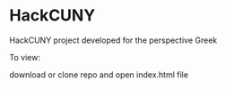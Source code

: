 # HackCUNY
HackCUNY project developed for the perspective Greek


To view:

download or clone repo and open index.html file
